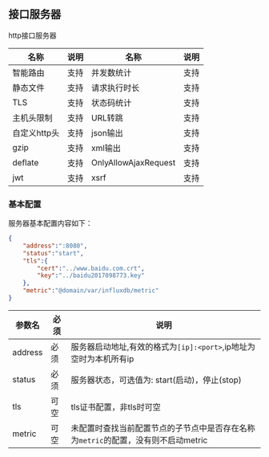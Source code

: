 ## 接口服务器
http接口服务器

|名称|说明|名称|说明|
|------|-------|-------|-------|
|智能路由|支持|并发数统计|支持|
|静态文件|支持|请求执行时长|支持|
|TLS|支持|状态码统计|支持|
|主机头限制|支持|URL转跳|支持|
|自定义http头|支持|json输出|支持|
|gzip|支持|xml输出|支持|
|deflate|支持|OnlyAllowAjaxRequest|支持|
|jwt|支持|xsrf|支持|




### 基本配置
服务器基本配置内容如下：
```json
{
    "address":":8080",
    "status":"start",
    "tls":{
        "cert":"../www.baidu.com.crt",
        "key":"../baidu2017098773.key"
    },
    "metric":"@domain/var/influxdb/metric"
}
```

|参数名|必须|说明|
|------|-------|------|
|address|必须|服务器启动地址,有效的格式为`[ip]:<port>`,ip地址为空时为本机所有ip|
|status|必须|服务器状态，可选值为: start(启动)，停止(stop)|
|tls|可空|tls证书配置，非tls时可空|
|metric|可空|未配置时查找当前配置节点的子节点中是否存在名称为`metric`的配置，没有则不启动metric|

